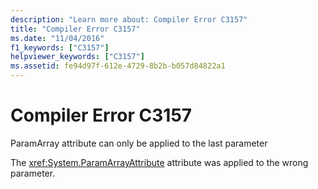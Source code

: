 ```yaml
---
description: "Learn more about: Compiler Error C3157"
title: "Compiler Error C3157"
ms.date: "11/04/2016"
f1_keywords: ["C3157"]
helpviewer_keywords: ["C3157"]
ms.assetid: fe94d97f-612e-4729-8b2b-b057d84822a1
---
```

# Compiler Error C3157

ParamArray attribute can only be applied to the last parameter

The <xref:System.ParamArrayAttribute> attribute was applied to the wrong parameter.
